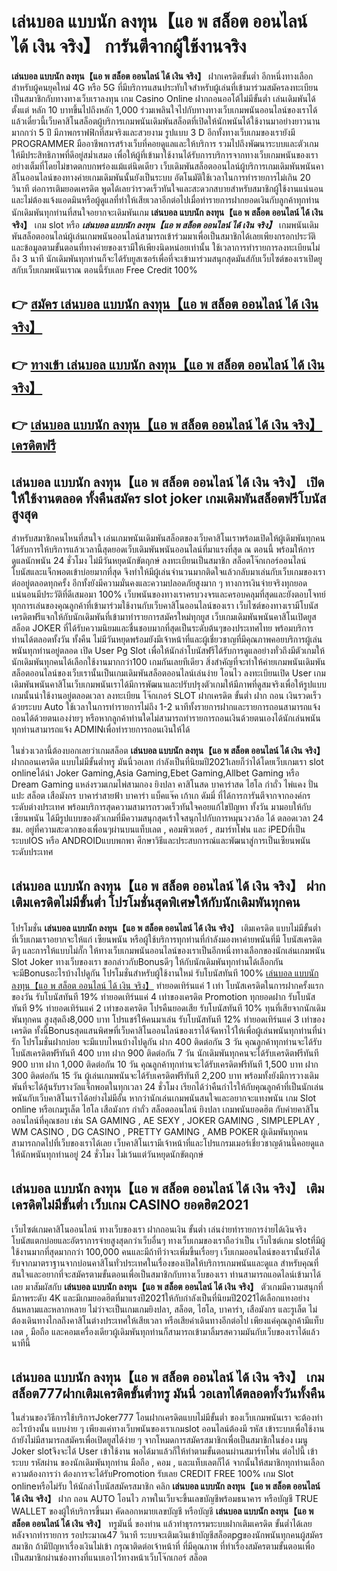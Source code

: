 # เล่นบอล แบบนัก ลงทุน【แอ พ สล็อต ออนไลน์ ได้ เงิน จริง】  การันตีจากผู้ใช้งานจริง

**เล่นบอล แบบนัก ลงทุน【แอ พ สล็อต ออนไลน์ ได้ เงิน จริง】** ฝากเครดิตขั้นต่ำ  อีกหนึ่งทางเลือกสำหรับผู้คนยุคใหม่ 4G หรือ 5G ที่มีบริการแสนประทับใจสำหรับผู้เล่นที่เข้ามาร่วมสมัครลงทะเบียนเป็นสมาชิกกับทางทางเว็บเราลงทุน เกม Casino Online ฝากถอนออโต้ไม่มีขั้นต่ำ เล่นเดิมพันได้ตั้งแต่ หลัก 10 บาทขึ้นไปถึงหลัก 1,000 ร่วมเพลินใจไปกับทางทางเว็บเกมพนันออนไลน์ของเราได้แล้วเดี๋ยวนี้เว็บคาสิโนสล็อตผู้บริการเกมพนันเดิมพันสล็อตที่เปิดให้นักพนันได้ใช้งานมาอย่างยาวนานมากกว่า 5 ปี มีภาพกราฟฟิกที่สมจริงและสวยงาม รูปแบบ 3 D
อีกทั้งทางเว็บเกมของเรายังมี  PROGRAMMER มืออาชีพการสร้างเว็บที่คอยดูแลและให้บริการ  รวมไปถึงพัฒนาระบบและตัวเกมให้มีประสิทธิภาพที่ดีอยู่สม่ำเสมอ เพื่อให้ผู้ที่เข้ามาใช้งานได้รับการบริการจากทางเว็บเกมพนันของเราอย่างเต็มที่โดยไม่ขาดตกบกพร่องแม้แต่นิดเดียว เว็บเดิมพันสล็อตออนไลน์ผู้บริการเกมเดิมพันพนันคาสิโนออนไลน์ของทางค่ายเกมเดิมพันนั้นยังเป็นระบบ อัตโนมัติใช้เวลาในการทำรายการไม่เกิน 20 วินาที ต่อการเติมยอดเครดิต พูดได้เลยว่ารวดเร็วทันใจและสะดวกสบายสำหรับสมาชิกผู้ใช้งานแน่นอนและไม่ต้องแจ้งแอดมินหรือผู้ดูแลที่ทำให้เสียเวลาอีกต่อไปเมื่อทำรายการฝากยอดเงินกับลูกค้าทุกท่าน
นักเดิมพันทุกท่านที่สนใจอยากจะเดิมพันเกม **เล่นบอล แบบนัก ลงทุน【แอ พ สล็อต ออนไลน์ ได้ เงิน จริง】** เกม slot  หรือ ***เล่นบอล แบบนัก ลงทุน【แอ พ สล็อต ออนไลน์ ได้ เงิน จริง】*** เกมพนันเดิมพันสล็อตออนไลน์ผู้เล่นเกมพนันออนไลน์สามารถเข้าร่วมมาเพื่อเป็นสมาชิกได้เลยเพียงกรอกประวัติและข้อมูลตามขั้นตอนที่ทางค่ายของเรามีให้เพียงนิดหน่อยเท่านั้น ใช้เวลาการทำรายการลงทะเบียนไม่ถึง 3 นาที นักเดิมพันทุกท่านก็จะได้รับยูสเซอร์เพื่อที่จะเข้ามาร่วมสนุกสุดมันส์กับเว็บไซต์ของเราเปิดยูสกับเว็บเกมพนันเราณ ตอนนี้รับเลย Free Credit 100%

## 👉 [สมัคร เล่นบอล แบบนัก ลงทุน【แอ พ สล็อต ออนไลน์ ได้ เงิน จริง】](https://archa888.com/)
## 👉 [ทางเข้า เล่นบอล แบบนัก ลงทุน【แอ พ สล็อต ออนไลน์ ได้ เงิน จริง】](https://archa888.com/)
## 👉 [เล่นบอล แบบนัก ลงทุน【แอ พ สล็อต ออนไลน์ ได้ เงิน จริง】 เครดิตฟรี](https://archa888.com/)

## เล่นบอล แบบนัก ลงทุน【แอ พ สล็อต ออนไลน์ ได้ เงิน จริง】 เปิดให้ใช้งานตลอด ทั้งคืนสมัคร slot joker เกมเดิมพันสล็อตฟรีโบนัสสูงสุด

สำหรับสมาชิกคนไหนที่สนใจ เล่นเกมพนันเดิมพันสล็อตของเว็บคาสิโนเราพร้อมเปิดให้ผู้เดิมพันทุกคนได้รับการให้บริการแล้วเวลานี้สุดยอดเว็บเดิมพันพนันออนไลน์ที่มาแรงที่สุด ณ ตอนนี้ พร้อมให้การดูแลนักพนัน 24 ชั่วโมง ไม่มีวันหยุดนักขัตฤกษ์ ลงทะเบียนเป็นสมาชิก สล็อตโจ๊กเกอร์ออนไลน์ โบนัสและแจ็กพอตเข้าบ่อยมากที่สุด จึงทำให้มีผู้เล่นจำนวนมากติดใจแล้วกลับมาเล่นกับเว็บเกมของเราต่ออยู่ตลอดทุกครั้ง อีกทั้งยังมีความมั่นคงและความปลอดภัยสูงมาก ๆ ทางการเงินจ่ายจริงทุกยอดแน่นอนมีประวัติที่ดีเสมอมา 100% เว็บพนันของทางเราครบวงจรและครอบคลุมที่สุดและยังตอบโจทย์ทุกการเล่นของคุณลูกค้าที่เข้ามาร่วมใช้งานกับเว็บคาสิโนออนไลน์ของเรา
เว็บไซต์ของทางเรามีโบนัสเครดิตฟรีแจกให้กับนักเดิมพันที่เข้ามาทำรายการสมัครใหม่ทุกยูส เว็บเกมเดิมพันพนันคาสิโนเปิดยูส สล็อต JOKER ที่ได้รับความนิยมและชื่นชอบมากที่สุดเป็นระดับต้นๆของประเทศไทย พร้อมบริการท่านได้ตลอดทั้งวัน ทั้งคืน ไม่มีวันหยุดพร้อมยังมีเจ้าหน้าที่และผู้เชี่ยวชาญที่มีคุณภาพคอยบริการผู้เล่นพนันทุกท่านอยู่ตลอด เปิด User  Pg Slot เพื่อให้นักล่าโบนัสฟรีได้รับการดูแลอย่างทั่วถึงมีตัวเกมให้นักเดิมพันทุกคนได้เลือกใช้งานมากกว่า100 เกมกันเลยทีเดียว
สิ่งสำคัญที่จะทำให้ค่ายเกมพนันเดิมพันสล็อตออนไลน์ของเว็บเรานั้นเป็นเกมเดิมพันสล็อตออนไลน์เล่นง่าย โอนไว ลงทะเบียนเปิด User  เกมเดิมพันพนันคาสิโนเว็บเกมพนันเราได้มีการพัฒนาและปรับปรุงตัวเกมให้มีภาพที่ดูสมจริงเพื่อให้รูปแบบเกมนั้นน่าใช้งานอยู่ตลอดเวลา ลงทะเบียน โจ๊กเกอร์ SLOT ฝากเครดิต ขั้นต่ำ ฝาก ถอน เงินรวดเร็วด้วยระบบ Auto ใช้เวลาในการทำรายการไม่ถึง 1-2 นาทีทั้งรายการฝากและรายการถอนสามารถแจ้งถอนได้ด้วยตนเองง่ายๆ หรือหากลูกค้าท่านใดไม่สามารถทำรายการถอนเงินด้วยตนเองได้นักเล่นพนันทุกท่านสามารถแจ้ง ADMINเพื่อทำรายการถอนเงินให้ได้

ในช่วงเวลานี้ต้องบอกเลยว่าเกมสล็อต **เล่นบอล แบบนัก ลงทุน【แอ พ สล็อต ออนไลน์ ได้ เงิน จริง】** ฝากถอนเครดิต แบบไม่มีขั้นต่ำทรู มันนี่วอเลท กำลังเป็นที่นิยมปี2021เลยก็ว่าได้โดยเว็บเกมเรา slot onlineได้นำ  Joker Gaming,Asia Gaming,Ebet Gaming,Allbet Gaming หรือ Dream Gaming แหล่งรวมเกมไพ่สามกอง  ยิงปลา คาสิโนสด บาคาร่าสด ไฮโล กำถั่ว ไพ่แคง ปั่นแปะ สล็อต เสือมังกร บาคาร่าสายฟ้า บาคาร่า แบ็คแจ๊ค เก้าเก ดัมมี่ ที่ได้การการันตีจากจากองค์กรระดับต่างประเทศ พร้อมบริการสุดความสามารถรวดเร็วทันใจคอยแก้ไขปัญหา ทั้งวัน มามอบให้กับเซียนพนัน ได้มีรูปแบบของตัวเกมที่มีความสนุกสุดเร้าใจสนุกไปกับการหมุนวงวล้อ ได้ ตลอดเวลา 24 ชม. อยู่ที่ความสะดวกของเพื่อนๆผ่านบนแท็บเลต , คอมพิวเตอร์ , สมาร์ทโฟน และ iPEDที่เป็นระบบIOS หรือ ANDROIDแบบพกพา ศึกษาวิธีและประสบการณ์และพัฒนาสู่การเป็นเซียนพนันระดับประเทศ

## เล่นบอล แบบนัก ลงทุน【แอ พ สล็อต ออนไลน์ ได้ เงิน จริง】 ฝากเติมเครดิตไม่มีขั้นต่ำ โปรโมชั่นสุดพิเศษให้กับนักเดิมพันทุกคน

โปรโมชั่น **เล่นบอล แบบนัก ลงทุน【แอ พ สล็อต ออนไลน์ ได้ เงิน จริง】** เติมเครดิต แบบไม่มีขั้นต่ำ ที่เว็บเกมเราอยากจะให้แก่  เซียนพนัน หรือผู้ใช้บริการทุกท่านที่กำลังมองหาค่ายพนันที่มี โบนัสเครดิตดีๆ และการให้แบบไม่กั๊ก ให้ทางเว็บเกมพนันออนไลน์ของเราเป็นอีกหนึ่งทางเลือกของนักเล่นเกมพนัน Slot Joker ทางเว็บของเรา ขอกล่าวกับBonusดีๆ ให้กับนักเดิมพันทุกท่านได้เลือกกัน จะมีBonusอะไรบ้างไปดูกัน
โปรโมชั่นสำหรับผู้ใช้งานใหม่ รับโบนัสทันที 100% [เล่นบอล แบบนัก ลงทุน【แอ พ สล็อต ออนไลน์ ได้ เงิน จริง】](https://archa888.com/) ทำยอดเทิร์นแค่ 1 เท่า
โบนัสเครดิตในการฝากครั้งแรกของวัน รับโบนัสทันที 19% ทำยอดเทิร์นแค่ 4 เท่าของเครดิต
 Promotion ทุกยอดฝาก รับโบนัสทันที 9% ทำยอดเทิร์นแค่ 2 เท่าของเครดิต
โปรคืนยอดเสีย รับโบนัสทันที 10% ทุนที่เสียจากนักเดิมพันทุกคน สูงสุดถึง8,000 บาท
โปรแชร์ให้คนมาเล่น รับโบนัสทันที 12% ทำยอดเทิร์นแค่ 3 เท่าของเครดิต
ทั้งนี้Bonusสุดแสนพิศษที่เว็บคาสิโนออนไลน์ของเราได้จัดหาไว้ให้เพื่อผู้เล่นพนันทุกท่านที่น่ารัก โปรโมชั่นฝากบ่อย จะมีแบบไหนบ้างไปดูกัน
ฝาก 400 ติดต่อกัน 3 วัน คุณลูกค้าทุกท่านจะได้รับโบนัสเครดิตฟรีทันที 400 บาท
ฝาก 900 ติดต่อกัน 7 วัน นักเดิมพันทุกคนจะได้รับเครดิตฟรีทันที 900 บาท
ฝาก 1,000 ติดต่อกัน 10 วัน คุณลูกค้าทุกท่านจะได้รับเครดิตฟรีทันที 1,500 บาท
ฝาก 300 ติดต่อกัน 15 วัน ผู้เล่นเกมพนันจะได้รับเครดิตฟรีทันที 2,200 บาท
พร้อมทั้งยังมีการวางเดิมพันที่จะได้ลุ้นรับรางวัลแจ็กพอตในทุกเวลา 24 ชั่วโมง เรียกได้ว่าคืนกำไรให้กับคุณลูกค้าที่เป็นนักเล่นพนันกับเว็บคาสิโนเราได้อย่างไม่มีอั้น หากว่านักเล่นเกมพนันสนใจและอยากจะแทงพนัน เกม Slot online หรือเกมรูเล็ต ไฮโล เสือมังกร กำถั่ว สล็อตออนไลน์ ยิงปลา เกมพนันยอดฮิต กับค่ายคาสิโนออนไลน์ที่คุณชอบ เช่น SA GAMING , AE SEXY , JOKER GAMING , SIMPLEPLAY , WM CASINO , DG CASINO , PRETTY GAMING , AMB POKER  ผู้เดิมพันทุกคนสามารถกดไปที่เว็บของเราได้เลย เว็บคาสิโนเรามีเจ้าหน้าที่และโปรแกรมเมอร์เชี่ยวชาญด้านนี้คอยดูแลให้นักพนันทุกท่านอยู่ 24 ชั่วโมง ไม่เว้นแต่วันหยุดนักขัตฤกษ์

## เล่นบอล แบบนัก ลงทุน【แอ พ สล็อต ออนไลน์ ได้ เงิน จริง】 เติมเครดิตไม่มีขั้นต่ำ  เว็บเกม CASINO ยอดฮิต2021

เว็บไซต์เกมคาสิโนออนไลน์ ทางเว็บของเรา ฝากถอนเงิน ขั้นต่ำ เล่นง่ายทำรายการง่ายได้เงินจริง โบนัสแตกบ่อยและอัตราการจ่ายสูงสุดกว่าเว็บอื่นๆ ทางเว็บเกมของเราถือว่าเป็น เว็บไซต์เกม slotที่มีผู้ใช้งานมากที่สุดมากกว่า 100,000 คนและมีถ้าทีว่าจะเพิ่มขึ้นเรื่อยๆ เว็บเกมออนไลน์ของเรานั้นยังได้รับจากมาตราฐานจากบ่อนคาสิโนทั่วประเทศในเรื่องของเปิดให้บริการเกมพนันและดูแล สำหรับคุณที่สนใจและอยากที่จะสมัครตามขั้นตอนเพื่อเป็นสมาชิกกับทางเว็บของเรา ท่านสามารถแอดไลน์เข้ามาได้เลย
	มาสัมผัสกับ **เล่นบอล แบบนัก ลงทุน【แอ พ สล็อต ออนไลน์ ได้ เงิน จริง】** ตัวเกมมีความสนุกที่มีภาพระดับ 4K และมีเกมยอดฮิตที่มาแรงปี2021ให้กับกำลังเป็นที่นิยมปี2021ได้เลือกแทงอย่างล้นหลามและหลากหลาย  ไม่ว่าจะเป็นเกมเกมยิงปลา, สล็อต, ไฮโล, บาคาร่า, เสือมังกร และรูเล็ต ไม่ต้องเดินทางไกลถึงคาสิโนต่างประเทศให้เสียเวลา หรือเสียค่าเดินทางอีกต่อไป เพียงแค่คุณลูกค้ามีแท็บเลต , มือถือ และคอมเครื่องเดียวผู้เดิมพันทุกท่านก็สามารถเข้ามาลิ้มรสความมันกับเว็บของเราได้แล้วนาทีนี้

## เล่นบอล แบบนัก ลงทุน【แอ พ สล็อต ออนไลน์ ได้ เงิน จริง】 เกมสล็อต777ฝากเติมเครดิตขั้นต่ำทรู มันนี่ วอเลทได้ตลอดทั้งวันทั้งคืน

ในส่วนของวิธีการใช้บริการJoker777 โอนฝากเครดิตแบบไม่มีขั้นต่ำ ของเว็บเกมพนันเรา จะต้องทำอะไรบ้างนั้น แบบง่าย ๆ เพียงแค่ทางเว็บพนันของเราเกมslot ออนไลน์ต้องมี รหัส เข้าระบบเพื่อใช้งาน ถ้ายังไม่มีสามารถสมัครเพื่อเปิดยูสได้ง่าย ๆ จากโหมดการสมัครสมาชิกเพื่อเป็นสมาชิกในช่อง เมนู Joker slotจึงจะได้ User เข้าใช้งาน พอได้มาแล้วก็ให้ทำตามขั้นตอนผ่านสมาร์ทโฟน ต่อไปนี้
เข้าระบบ รหัสผ่าน  ของนักเดิมพันทุกท่าน มือถือ , คอม , และแท็บเลตก็ได้
จากนั้นให้สมาชิกทุกท่านเลือกความต้องการว่า ต้องการจะได้รับPromotion รับเลย CREDIT FREE 100% เกม Slot onlineหรือไม่รับ
ให้นักล่าโบนัสสมัครสมาชิก คลิก **เล่นบอล แบบนัก ลงทุน【แอ พ สล็อต ออนไลน์ ได้ เงิน จริง】** ฝาก ถอน AUTO โอนไว ภาพในเว็บจะขึ้นเลขบัญชีพร้อมธนาคาร หรือบัญชี TRUE WALLET ของผู้ให้บริการขึ้นมา
คัดลอกหมายเลขบัญชี หรือบัญชี **เล่นบอล แบบนัก ลงทุน【แอ พ สล็อต ออนไลน์ ได้ เงิน จริง】** ทรูมันนี่ ของท่าน แล้วทำธุรกรรมระบบฝากเติมเครดิต ขั้นต่ำได้เลย
หลังจากทำรายการ รอประมาณ47 วินาที ระบบจะเติมเงินเข้าบัญชีสล็อตpgของนักพนันทุกคนผู้สมัครสมาชิก
ถ้ามีปัญหาเรื่องเงินไม่เข้า กรุณาติดต่อเจ้าหน้าที่ ที่มีคุณภาพ ที่ทำเรื่องสมัครตามขั้นตอนเพื่อเป็นสมาชิกผ่านช่องทางที่แนบเอาไว้ทางหน้าเว็บโจ๊กเกอร์ สล็อต


